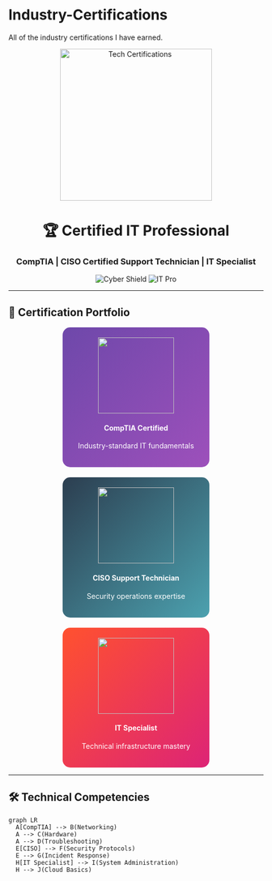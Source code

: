 # Industry-Certifications
All of the industry certifications I have earned.

<div align="center">
  <img src="https://media.giphy.com/media/v1.Y2lkPTc5MGI3NjExcDhyb2R5Z3FkY2R0dG5oY3A0N2V6Z2RqYzJ6dGZ0eDBtY3FpZyZlcD12MV9pbnRlcm5hbF9naWZfYnlfaWQmY3Q9cw/Jr4jETOq7fYf5QmY0T/giphy.gif" width="300" alt="Tech Certifications"/>
  <h1>🏆 Certified IT Professional</h1>
  <h3>CompTIA | CISO Certified Support Technician | IT Specialist</h3>
  
  ![Cyber Shield](https://img.shields.io/badge/Cyber_Defender-2e2e2e?style=for-the-badge&logo=shield)
  ![IT Pro](https://img.shields.io/badge/IT_Specialist-007ACC?style=for-the-badge&logo=microsoft)
</div>

---

## 🔐 **Certification Portfolio**

<div align="center" style="display: flex; flex-wrap: wrap; gap: 20px; justify-content: center;">
  <div style="background: linear-gradient(135deg, #6e48aa 0%, #9d50bb 100%); padding: 20px; border-radius: 15px; width: 250px; color: white;">
    <img src="https://www.comptia.org/images/default-source/uploadedfiles/comptia-logos/comptia-logo-white.png" width="150">
    <h4>CompTIA Certified</h4>
    <p>Industry-standard IT fundamentals</p>
  </div>
  
  <div style="background: linear-gradient(135deg, #2c3e50 0%, #4ca1af 100%); padding: 20px; border-radius: 15px; width: 250px; color: white;">
    <img src="https://via.placeholder.com/150x50/FFFFFF/555555?text=CISO" width="150">
    <h4>CISO Support Technician</h4>
    <p>Security operations expertise</p>
  </div>
  
  <div style="background: linear-gradient(135deg, #FF512F 0%, #DD2476 100%); padding: 20px; border-radius: 15px; width: 250px; color: white;">
    <img src="https://via.placeholder.com/150x50/FFFFFF/555555?text=IT+Specialist" width="150">
    <h4>IT Specialist</h4>
    <p>Technical infrastructure mastery</p>
  </div>
</div>

---

## 🛠️ **Technical Competencies**

```mermaid
graph LR
  A[CompTIA] --> B(Networking)
  A --> C(Hardware)
  A --> D(Troubleshooting)
  E[CISO] --> F(Security Protocols)
  E --> G(Incident Response)
  H[IT Specialist] --> I(System Administration)
  H --> J(Cloud Basics)
